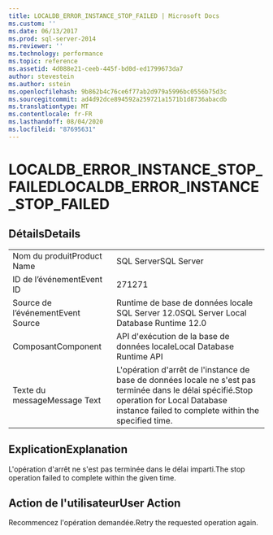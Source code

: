 ```yaml
---
title: LOCALDB_ERROR_INSTANCE_STOP_FAILED | Microsoft Docs
ms.custom: ''
ms.date: 06/13/2017
ms.prod: sql-server-2014
ms.reviewer: ''
ms.technology: performance
ms.topic: reference
ms.assetid: 4d088e21-ceeb-445f-bd0d-ed1799673da7
author: stevestein
ms.author: sstein
ms.openlocfilehash: 9b862b4c76ce6f77ab2d979a5996bc0556b75d3c
ms.sourcegitcommit: ad4d92dce894592a259721a1571b1d8736abacdb
ms.translationtype: MT
ms.contentlocale: fr-FR
ms.lasthandoff: 08/04/2020
ms.locfileid: "87695631"
---
```

# <a name="localdb_error_instance_stop_failed"></a><span data-ttu-id="57bb1-102">LOCALDB_ERROR_INSTANCE_STOP_FAILED</span><span class="sxs-lookup"><span data-stu-id="57bb1-102">LOCALDB_ERROR_INSTANCE_STOP_FAILED</span></span>
    
## <a name="details"></a><span data-ttu-id="57bb1-103">Détails</span><span class="sxs-lookup"><span data-stu-id="57bb1-103">Details</span></span>  
  
|||  
|-|-|  
|<span data-ttu-id="57bb1-104">Nom du produit</span><span class="sxs-lookup"><span data-stu-id="57bb1-104">Product Name</span></span>|<span data-ttu-id="57bb1-105">SQL Server</span><span class="sxs-lookup"><span data-stu-id="57bb1-105">SQL Server</span></span>|  
|<span data-ttu-id="57bb1-106">ID de l’événement</span><span class="sxs-lookup"><span data-stu-id="57bb1-106">Event ID</span></span>|<span data-ttu-id="57bb1-107">271</span><span class="sxs-lookup"><span data-stu-id="57bb1-107">271</span></span>|  
|<span data-ttu-id="57bb1-108">Source de l’événement</span><span class="sxs-lookup"><span data-stu-id="57bb1-108">Event Source</span></span>|<span data-ttu-id="57bb1-109">Runtime de base de données locale SQL Server 12.0</span><span class="sxs-lookup"><span data-stu-id="57bb1-109">SQL Server Local Database Runtime 12.0</span></span>|  
|<span data-ttu-id="57bb1-110">Composant</span><span class="sxs-lookup"><span data-stu-id="57bb1-110">Component</span></span>|<span data-ttu-id="57bb1-111">API d'exécution de la base de données locale</span><span class="sxs-lookup"><span data-stu-id="57bb1-111">Local Database Runtime API</span></span>|  
|<span data-ttu-id="57bb1-112">Texte du message</span><span class="sxs-lookup"><span data-stu-id="57bb1-112">Message Text</span></span>|<span data-ttu-id="57bb1-113">L'opération d'arrêt de l'instance de base de données locale ne s'est pas terminée dans le délai spécifié.</span><span class="sxs-lookup"><span data-stu-id="57bb1-113">Stop operation for Local Database instance failed to complete within the specified time.</span></span>|  
  
## <a name="explanation"></a><span data-ttu-id="57bb1-114">Explication</span><span class="sxs-lookup"><span data-stu-id="57bb1-114">Explanation</span></span>  
 <span data-ttu-id="57bb1-115">L'opération d'arrêt ne s'est pas terminée dans le délai imparti.</span><span class="sxs-lookup"><span data-stu-id="57bb1-115">The stop operation failed to complete within the given time.</span></span>  
  
## <a name="user-action"></a><span data-ttu-id="57bb1-116">Action de l'utilisateur</span><span class="sxs-lookup"><span data-stu-id="57bb1-116">User Action</span></span>  
 <span data-ttu-id="57bb1-117">Recommencez l'opération demandée.</span><span class="sxs-lookup"><span data-stu-id="57bb1-117">Retry the requested operation again.</span></span>  
  
  

